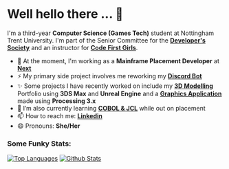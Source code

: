 # Well hello there ... 👋
I'm a third-year **Computer Science (Games Tech)** student at Nottingham Trent University. I'm part of the Senior Committee for the [**Developer's Society**](https://github.com/NTUDevSoc) and an instructor for [**Code First Girls**](https://codefirstgirls.org.uk/).

- 🔭 At the moment, I'm working as a **Mainframe Placement Developer** at [**Next**](https://www.next.co.uk/)
- ⚡ My primary side project involves me reworking my **[Discord Bot](https://github.com/Hannah-Ashna/Discord-Bot)**
- ✨ Some projects I have recently worked on include my **[3D Modelling](https://github.com/Hannah-Ashna/3D-Modelling-Portfolio)** Portfolio using **3DS Max** and **Unreal Engine** and a **[Graphics Application](https://github.com/Hannah-Ashna/Graphics-Application)** made using **Processing 3.x**
- 🌱 I’m also currently learning [**COBOL & JCL**](https://github.com/Hannah-Ashna/COBOL-Exercises) while out on placement
- 📫 How to reach me: [**Linkedin**](https://www.linkedin.com/in/hannah-ashna-jacob/)
- 😄 Pronouns: **She/Her**

 
### Some Funky Stats:
[![Top Languages](https://github-readme-stats.vercel.app/api/top-langs/?username=hannah-ashna&show_icons=true&hide_border=true&theme=vision-friendly-dark&langs_count=8&hide=ShaderLab,HLSL,ASP.NET,JavaScript,D,Makefile,QMake,C,Kotlin&layout=compact&custom_title=Top%20Languages)](https://github.com/anuraghazra/github-readme-stats) [![Github Stats](https://github-readme-stats.vercel.app/api?username=hannah-ashna&show_icons=true&count_private=true&theme=vision-friendly-dark&hide_border=true&custom_title=Github%20Stats&line_height=24)](https://github.com/anuraghazra/github-readme-stats)

<!--
**Hannah-Ashna/Hannah-Ashna** is a ✨ _special_ ✨ repository because its `README.md` (this file) appears on your GitHub profile.
Here are some ideas to get you started:
- 👯 I’m looking to collaborate on ...
- 🤔 I’m looking for help with ...
-  Fun fact:
-->
